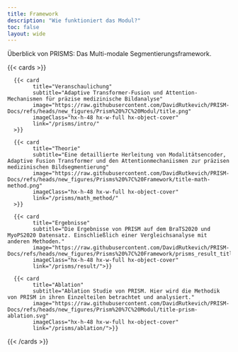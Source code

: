 ```yaml
---
title: Framework
description: "Wie funktioniert das Modul?"
toc: false
layout: wide
---
```


<div class="hx-mt-4"></div>

<p class="hx-mb-12 hx-text-center hx-text-lg hx-text-gray-500 dark:hx-text-gray-400">
Überblick von PRISMS: Das Multi-modale Segmentierungsframework.
</p>

{{< cards >}}

      {{< card
            title="Veranschaulichung"
            subtitle="Adaptive Transformer-Fusion und Attention-Mechanismen für präzise medizinische Bildanalyse"
            image="https://raw.githubusercontent.com/DavidRutkevich/PRISM-Docs/refs/heads/new_figures/Prism%20%7C%20Modul/title.png"
            imageClass="hx-h-48 hx-w-full hx-object-cover"
            link="/prisms/intro/"
      >}}
      
      {{< card
            title="Theorie"
            subtitle="Eine detaillierte Herleitung von Modalitätsencoder, Adaptive Fusion Transformer und den Attentionmechaniismen zur präzisen medizinischen Bildsegmentierung"
            image="https://raw.githubusercontent.com/DavidRutkevich/PRISM-Docs/refs/heads/new_figures/Prisms%20%7C%20Framework/title-math-method.png"
            imageClass="hx-h-48 hx-w-full hx-object-cover"
            link="/prisms/math_method/"
      >}}

      {{< card
            title="Ergebnisse"
            subtitle="Die Ergebnisse von PRISM auf dem BraTS2020 und MyoPS2020 Datensatz. Einschließlich einer Vergleichsanalyse mit anderen Methoden."
            image="https://raw.githubusercontent.com/DavidRutkevich/PRISM-Docs/refs/heads/new_figures/Prisms%20%7C%20Framework/prisms_result_title.png"
            imageClass="hx-h-48 hx-w-full hx-object-cover"
            link="/prisms/result/">}}

      {{< card
            title="Ablation"
            subtitle="Ablation Studie von PRISM. Hier wird die Methodik von PRISM in ihren Einzelteilen betrachtet und analysiert."
            image="https://raw.githubusercontent.com/DavidRutkevich/PRISM-Docs/refs/heads/new_figures/Prism%20%7C%20Modul/title-prism-ablation.svg"
            imageClass="hx-h-48 hx-w-full hx-object-cover"
            link="/prisms/ablation/">}}
{{< /cards >}}
